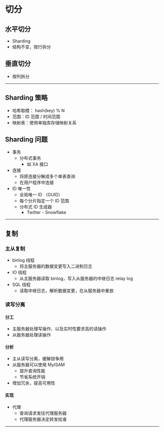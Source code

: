 # 切分

## 水平切分

* Sharding
* 结构不变，按行拆分

## 垂直切分

* 按列拆分

---

## Sharding 策略

* 哈希取模： hash(key) % N
* 范围：ID 范围 / 时间范围 
* 映射表：使用单独库存储映射关系

## Sharding 问题

* 事务
    * 分布式事务
        * 如 XA 接口
* 连接
    * 将原连接分解成多个单表查询
    * 在用户程序中连接
* ID 唯一性
    * 全局唯一 ID （GUID）
    * 每个分片指定一个 ID 范围
    * 分布式 ID 生成器
        * Twitter - Snowflake

---

## 复制

### 主从复制

* binlog 线程
    * 将主服务器的数据变更写入二进制日志
* IO 线程
    * 从主服务器读取 binlog，写入从服务器的中继日志 relay log
* SQL 线程
    * 读取中继日志，解析数据变更，在从服务器中重放

### 读写分离

#### 分工

* 主服务器处理写操作、以及实时性要求高的读操作
* 从服务器处理读操作

#### 分析

* 主从读写分离，缓解锁争用
* 从服务器可以使用 MyISAM
    * 提升查询性能
    * 节省系统开销
* 增加冗余，提高可用性

#### 实现

* 代理
    * 查询请求发往代理服务器
    * 代理服务器决定转发给谁

---
